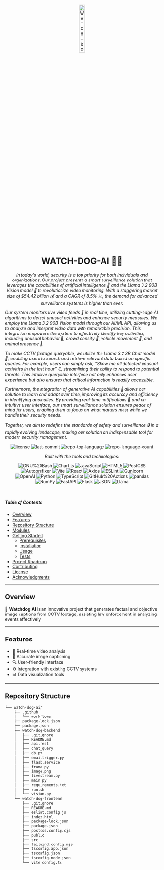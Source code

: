 <p align="center">
  <img src="https://img.icons8.com/?size=512&id=55494&format=png" width="20%" alt="WATCH-DOG-AI-logo">
</p>
<p align="center">
    <h1 align="center">WATCH-DOG-AI 🐕‍🦺</h1>
</p>
<p align="center">
    <em>
In today's world, security is a top priority for both individuals and organizations. Our project presents a smart surveillance solution that leverages the capabilities of artificial intelligence 🤖 and the Llama 3.2 90B Vision model 🦙 to revolutionize video monitoring. With a staggering market size of $54.42 billion 💰 and a CAGR of 8.5% 📈, the demand for advanced surveillance systems is higher than ever.

Our system monitors live video feeds 🎥 in real time, utilizing cutting-edge AI algorithms to detect unusual activities and enhance security measures. We employ the Llama 3.2 90B Vision model through our AI/ML API, allowing us to analyze and interpret video data with remarkable precision. This integration empowers the system to effectively identify key activities, including unusual behavior 🚨, crowd density 👥, vehicle movement 🚗, and animal presence 🐾.

To make CCTV footage queryable, we utilize the Llama 3.2 3B Chat model 💬, enabling users to search and retrieve relevant data based on specific queries. For example, users can simply ask, “Show me all detected unusual activities in the last hour” ⏰, streamlining their ability to respond to potential threats. This intuitive queryable interface not only enhances user experience but also ensures that critical information is readily accessible.

Furthermore, the integration of generative AI capabilities 🧠 allows our solution to learn and adapt over time, improving its accuracy and efficiency in identifying anomalies. By providing real-time notifications 🔔 and an intuitive user interface, our smart surveillance solution ensures peace of mind for users, enabling them to focus on what matters most while we handle their security needs.

Together, we aim to redefine the standards of safety and surveillance 🔒 in a rapidly evolving landscape, making our solution an indispensable tool for modern security management.</em>
</p>
<p align="center">
	<img src="https://img.shields.io/github/license/Muthu-Palaniyappan-OL/watch-dog-ai?style=flat&logo=opensourceinitiative&logoColor=white&color=0080ff" alt="license">
	<img src="https://img.shields.io/github/last-commit/Muthu-Palaniyappan-OL/watch-dog-ai?style=flat&logo=git&logoColor=white&color=0080ff" alt="last-commit">
	<img src="https://img.shields.io/github/languages/top/Muthu-Palaniyappan-OL/watch-dog-ai?style=flat&color=0080ff" alt="repo-top-language">
	<img src="https://img.shields.io/github/languages/count/Muthu-Palaniyappan-OL/watch-dog-ai?style=flat&color=0080ff" alt="repo-language-count">
</p>
<p align="center">
		<em>Built with the tools and technologies:</em>
</p>
<p align="center">
	<img src="https://img.shields.io/badge/GNU%20Bash-4EAA25.svg?style=flat&logo=GNU-Bash&logoColor=white" alt="GNU%20Bash">
	<img src="https://img.shields.io/badge/Chart.js-FF6384.svg?style=flat&logo=chartdotjs&logoColor=white" alt="Chart.js">
	<img src="https://img.shields.io/badge/JavaScript-F7DF1E.svg?style=flat&logo=JavaScript&logoColor=black" alt="JavaScript">
	<img src="https://img.shields.io/badge/HTML5-E34F26.svg?style=flat&logo=HTML5&logoColor=white" alt="HTML5">
	<img src="https://img.shields.io/badge/PostCSS-DD3A0A.svg?style=flat&logo=PostCSS&logoColor=white" alt="PostCSS">
	<img src="https://img.shields.io/badge/Autoprefixer-DD3735.svg?style=flat&logo=Autoprefixer&logoColor=white" alt="Autoprefixer">
	<img src="https://img.shields.io/badge/Vite-646CFF.svg?style=flat&logo=Vite&logoColor=white" alt="Vite">
	<img src="https://img.shields.io/badge/React-61DAFB.svg?style=flat&logo=React&logoColor=black" alt="React">
	<img src="https://img.shields.io/badge/Axios-5A29E4.svg?style=flat&logo=Axios&logoColor=white" alt="Axios">
	<img src="https://img.shields.io/badge/ESLint-4B32C3.svg?style=flat&logo=ESLint&logoColor=white" alt="ESLint">
	<img src="https://img.shields.io/badge/Gunicorn-499848.svg?style=flat&logo=Gunicorn&logoColor=white" alt="Gunicorn">
	<br>
	<img src="https://img.shields.io/badge/OpenAI-412991.svg?style=flat&logo=OpenAI&logoColor=white" alt="OpenAI">
	<img src="https://img.shields.io/badge/Python-3776AB.svg?style=flat&logo=Python&logoColor=white" alt="Python">
	<img src="https://img.shields.io/badge/TypeScript-3178C6.svg?style=flat&logo=TypeScript&logoColor=white" alt="TypeScript">
	<img src="https://img.shields.io/badge/GitHub%20Actions-2088FF.svg?style=flat&logo=GitHub-Actions&logoColor=white" alt="GitHub%20Actions">
	<img src="https://img.shields.io/badge/pandas-150458.svg?style=flat&logo=pandas&logoColor=white" alt="pandas">
	<img src="https://img.shields.io/badge/NumPy-013243.svg?style=flat&logo=NumPy&logoColor=white" alt="NumPy">
	<img src="https://img.shields.io/badge/FastAPI-009688.svg?style=flat&logo=FastAPI&logoColor=white" alt="FastAPI">
	<img src="https://img.shields.io/badge/Flask-000000.svg?style=flat&logo=Flask&logoColor=white" alt="Flask">
	<img src="https://img.shields.io/badge/JSON-000000.svg?style=flat&logo=JSON&logoColor=white" alt="JSON">
	<img src="https://img.shields.io/badge/Llama-FF6347.svg?style=flat&logo=OpenAI&logoColor=white" alt="Llama">
</p>

<br>

#####  Table of Contents

- [ Overview](#-overview)
- [ Features](#-features)
- [ Repository Structure](#-repository-structure)
- [ Modules](#-modules)
- [ Getting Started](#-getting-started)
    - [ Prerequisites](#-prerequisites)
    - [ Installation](#-installation)
    - [ Usage](#-usage)
    - [ Tests](#-tests)
- [ Project Roadmap](#-project-roadmap)
- [ Contributing](#-contributing)
- [ License](#-license)
- [ Acknowledgments](#-acknowledgments)

---

##  Overview

🌟 **Watchdog AI** is an innovative project that generates factual and objective image captions from CCTV footage, assisting law enforcement in analyzing events effectively. 

---

##  Features

- 🐾 Real-time video analysis
- 📸 Accurate image captioning
- 🔍 User-friendly interface
- ⚙️ Integration with existing CCTV systems
- 📊 Data visualization tools

---

##  Repository Structure

```sh
└── watch-dog-ai/
    ├── .github
    │   └── workflows
    ├── package-lock.json
    ├── package.json
    ├── watch-dog-backend
    │   ├── .gitignore
    │   ├── README.md
    │   ├── api.rest
    │   ├── chat_query
    │   ├── db.py
    │   ├── emailtrigger.py
    │   ├── flask.service
    │   ├── frame.py
    │   ├── image.png
    │   ├── livestream.py
    │   ├── main.py
    │   ├── requirements.txt
    │   ├── run.sh
    │   └── vision.py
    └── watch-dog-frontend
        ├── .gitignore
        ├── README.md
        ├── eslint.config.js
        ├── index.html
        ├── package-lock.json
        ├── package.json
        ├── postcss.config.cjs
        ├── public
        ├── src
        ├── tailwind.config.mjs
        ├── tsconfig.app.json
        ├── tsconfig.json
        ├── tsconfig.node.json
        └── vite.config.ts
